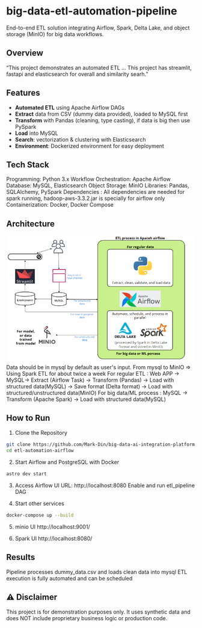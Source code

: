 # big-data-etl-automation-pipeline
End-to-end ETL solution integrating Airflow, Spark, Delta Lake, and object storage (MinIO) for big data workflows.

## Overview
“This project demonstrates an automated ETL … This project has streamlit, fastapi and elasticsearch for overall and similarity searh.”

## Features
- **Automated ETL** using Apache Airflow DAGs  
- **Extract** data from CSV (dummy data provided), loaded to MySQL first  
- **Transform** with Pandas (cleaning, type casting), if data is big then use PySpark
- **Load** into MySQL  
- **Search**: vectorization & clustering with Elasticsearch 
- **Environment**: Dockerized environment for easy deployment 

## Tech Stack
Programming: Python 3.x
Workflow Orchestration: Apache Airflow
Database: MySQL, Elasticsearch
Object Storage: MinIO
Libraries: Pandas, SQLAlchemy, PySpark
Dependencies : All dependencies are needed for spark running, hadoop-aws-3.3.2.jar is specially for airflow only
Containerization: Docker, Docker Compose

## Architecture
![alt text](<workflow_architecture.png>)
Data should be in mysql by default as user's input.
From mysql to MinIO => Using Spark ETL for about twice a week 
For regular ETL : Web APP → MySQL→ Extract (Airflow Task) → Transform (Pandas) → Load with structured data(MySQL)
                                                          → Save format (Delta format) → Load with structured/unstructured data(MinIO)
For big data/ML process : MySQL → Transform (Apache Spark) → Load with structured data(MySQL)

## How to Run
1. Clone the Repository
```bash
git clone https://github.com/Mark-Din/big-data-ai-integration-platform.git
cd etl-automation-airflow
```
2. Start Airflow and PostgreSQL with Docker
```bash
astro dev start
```
3. Access Airflow UI
URL: http://localhost:8080
Enable and run etl_pipeline DAG

4. Start other services
```bash
docker-compose up --build
```

5. minio UI
http://localhost:9001/

6. Spark UI
http://localhost:8080/

## Results
Pipeline processes dummy_data.csv and loads clean data into mysql
ETL execution is fully automated and can be scheduled

## ⚠ Disclaimer
This project is for demonstration purposes only. It uses synthetic data and does NOT include proprietary business logic or production code.

